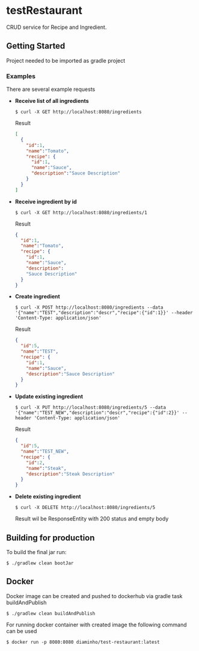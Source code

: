 # testRestaurant

CRUD service for Recipe and Ingredient.

## Getting Started

Project needed to be imported as gradle project

### Examples

There are several example requests

- **Receive list of all ingredients**

  ```
  $ curl -X GET http://localhost:8080/ingredients
  ```
  Result
  
  ```json
  [ 
    {
      "id":1,
      "name":"Tomato",
      "recipe": {
        "id":1,
        "name":"Sauce",
        "description":"Sauce Description"
      }
    }
  ]
  ```
  
- **Receive ingredient by id**

  ```
  $ curl -X GET http://localhost:8080/ingredients/1
  ```
  Result
  
  ```json
  {
    "id":1,
    "name":"Tomato",
    "recipe": {
      "id":1,
      "name":"Sauce",
      "description":
      "Sauce Description"
    }
  }
  ```  
- **Create ingredient**

  ```
  $ curl -X POST http://localhost:8080/ingredients --data '{"name":"TEST","description":"descr","recipe":{"id":1}}' --header 'Content-Type: application/json' 
  ```
  Result
  
  ```json
  {
    "id":5,
    "name":"TEST",
    "recipe": {
      "id":1,
      "name":"Sauce",
      "description":"Sauce Description"
    }
  }
  ```    
- **Update existing ingredient**

  ```
  $ curl -X PUT http://localhost:8080/ingredients/5 --data '{"name":"TEST_NEW","description":"descr","recipe":{"id":2}}' --header 'Content-Type: application/json' 
  ```
  Result
  
  ```json
  {
    "id":5,
    "name":"TEST_NEW",
    "recipe": {
      "id":2,
      "name":"Steak",
      "description":"Steak Description"
    }
  }
  ```   
- **Delete existing ingredient**

  ```
  $ curl -X DELETE http://localhost:8080/ingredients/5 
  ```
  Result wil be ResponseEntity with 200 status and empty body
  

## Building for production
To build the final jar run:

```
$ ./gradlew clean bootJar
```
## Docker

Docker image can be created and pushed to dockerhub via gradle task buildAndPublish

```
$ ./gradlew clean buildAndPublish
```
For running docker container with created image the following command can be used

```
$ docker run -p 8080:8080 diaminho/test-restaurant:latest
```
